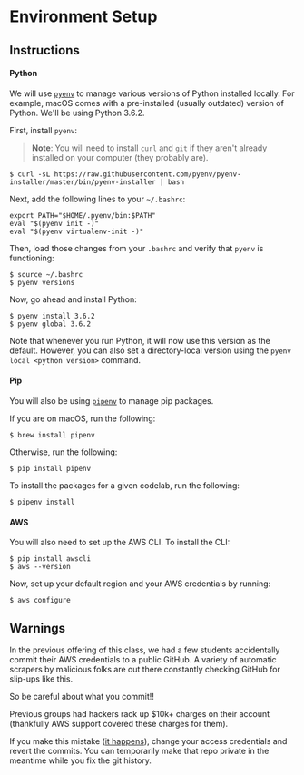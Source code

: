 # Environment Setup

## Instructions

#### Python

We will use [`pyenv`](https://github.com/pyenv/pyenv) to manage various versions of Python installed locally. For example, macOS comes with a pre-installed (usually outdated) version of Python. We'll be using Python 3.6.2.

First, install `pyenv`:

> **Note**: You will need to install `curl` and `git` if they aren't already installed on your computer (they probably are).

	$ curl -sL https://raw.githubusercontent.com/pyenv/pyenv-installer/master/bin/pyenv-installer | bash
	
Next, add the following lines to your `~/.bashrc`:

	export PATH="$HOME/.pyenv/bin:$PATH"
	eval "$(pyenv init -)"
	eval "$(pyenv virtualenv-init -)"

Then, load those changes from your `.bashrc` and verify that `pyenv` is functioning:

	$ source ~/.bashrc
	$ pyenv versions

Now, go ahead and install Python:

	$ pyenv install 3.6.2
	$ pyenv global 3.6.2

Note that whenever you run Python, it will now use this version as the default. However, you can also set a directory-local version using the `pyenv local <python version>` command.

#### Pip

You will also be using [`pipenv`](https://github.com/pypa/pipenv) to manage pip packages.

If you are on macOS, run the following:

	$ brew install pipenv

Otherwise, run the following:

	$ pip install pipenv

To install the packages for a given codelab, run the following:

```
$ pipenv install
```

#### AWS

You will also need to set up the AWS CLI. To install the CLI:

	$ pip install awscli
	$ aws --version

Now, set up your default region and your AWS credentials by running:

	$ aws configure

## Warnings

In the previous offering of this class, we had a few students accidentally commit their AWS credentials to a public GitHub. A variety of automatic scrapers by malicious folks are out there constantly checking GitHub for slip-ups like this. 

So be careful about what you commit!!

Previous groups had hackers rack up $10k+ charges on their account (thankfully AWS support covered these charges for them).

If you make this mistake ([it happens](https://github.com/search?utf8=%E2%9C%93&q=remove+aws+credentials&type=Commits)), change your access credentials and revert the commits. You can temporarily make that repo private in the meantime while you fix the git history.
